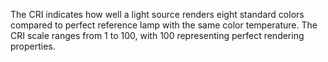 ﻿The CRI indicates how well a light source renders eight standard colors compared to perfect reference lamp with the same color temperature. The CRI scale ranges from 1 to 100, with 100 representing perfect rendering properties.